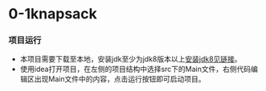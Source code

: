 # 0-1knapsack
### 项目运行
 - 本项目需要下载至本地，安装jdk至少为jdk8版本以上[安装jdk8见链接](https://blog.csdn.net/weixin_42109012/article/details/94388518)。
 - 使用idea打开项目，在左侧的项目结构中选择src下的Main文件，右侧代码编辑区出现Main文件中的内容，点击运行按钮即可启动项目。
   